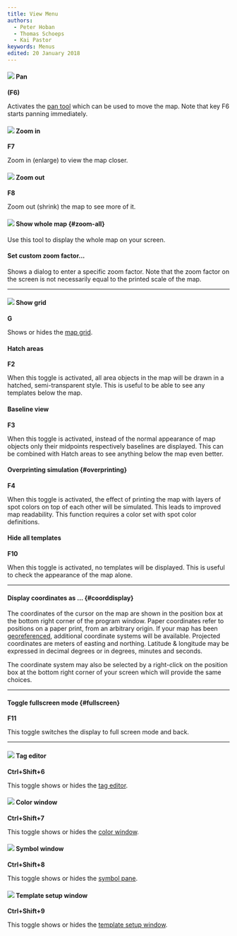 ```yaml
---
title: View Menu
authors:
  - Peter Hoban
  - Thomas Schoeps
  - Kai Pastor
keywords: Menus
edited: 20 January 2018
---
```


#### ![ ](../mapper-images/move.png) Pan
**(F6)**

Activates the [pan tool](toolbars.md#pan_map) which can be used to move the map. Note that key F6 starts panning immediately.


#### ![ ](../mapper-images/view-zoom-in.png) Zoom in
**F7**

Zoom in (enlarge) to view the map closer.


#### ![ ](../mapper-images/view-zoom-out.png) Zoom out
**F8**

Zoom out (shrink) the map to see more of it.


#### ![ ](../mapper-images/view-show-all.png) Show whole map {#zoom-all}

Use this tool to display the whole map on your screen.


#### Set custom zoom factor...

Shows a dialog to enter a specific zoom factor. Note that the zoom factor on the screen is not necessarily equal to the printed scale of the map.


---

#### ![ ](../mapper-images/grid.png) Show grid
**G**

Shows or hides the [map grid](grid.md).


#### Hatch areas
**F2**

When this toggle is activated, all area objects in the map will be drawn in a hatched, semi-transparent style. This is useful to be able to see any templates below the map.


#### Baseline view
**F3**

When this toggle is activated, instead of the normal appearance of map objects only their midpoints respectively baselines are displayed. This can be combined with Hatch areas to see anything below the map even better.


#### Overprinting simulation {#overprinting}
**F4**

When this toggle is activated, the effect of printing the map with layers of spot colors on top of each other will be simulated. This leads to improved map readability. This function requires a color set with spot color definitions.


#### Hide all templates
**F10**

When this toggle is activated, no templates will be displayed. This is useful to check the appearance of the map alone.


---

#### Display coordinates as ... {#coorddisplay}

The coordinates of the cursor on the map are shown in the position box at the bottom right corner of the program window. Paper coordinates refer to positions on a paper print, from an arbitrary origin. If your map has been [georeferenced](georeferencing.md), additional coordinate systems will be available. Projected coordinates are meters of easting and northing. Latitude &amp; longitude may be expressed in decimal degrees or in degrees, minutes and seconds.

The coordinate system may also be selected by a right-click on the position box at the bottom right corner of your screen which will provide the same choices.


---

#### Toggle fullscreen mode {#fullscreen}
**F11**

This toggle switches the display to full screen mode and back.


---

#### ![ ](../mapper-images/window-new.png) Tag editor
**Ctrl+Shift+6**

This toggle shows or hides the [tag editor](object_tags.md#the-tag-editor).


#### ![ ](../mapper-images/colors.png) Color window
**Ctrl+Shift+7**

This toggle shows or hides the [color window](color_dock_widget.md).


#### ![ ](../mapper-images/symbols.png) Symbol window
**Ctrl+Shift+8**

This toggle shows or hides the [symbol pane](symbol_dock_widget.md).


#### ![ ](../mapper-images/templates.png) Template setup window
**Ctrl+Shift+9**

This toggle shows or hides the [template setup window](templates.md#setup).
